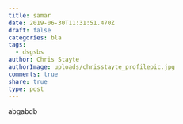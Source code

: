 ```yaml
---
title: samar
date: 2019-06-30T11:31:51.470Z
draft: false
categories: bla
tags:
  - dsgsbs
author: Chris Stayte
authorImage: uploads/chrisstayte_profilepic.jpg
comments: true
share: true
type: post
---
```

abgabdb
